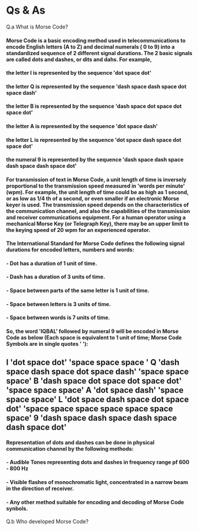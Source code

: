 # Qs & As

Q.a  What is Morse Code?
#### Morse Code is a basic encoding method used in telecommunications to encode English letters (A to Z) and decimal numerals ( 0 to 9) into a standardized sequence of 2 different signal durations. The 2 basic signals are called dots and dashes, or dits and dahs. For example,  
#### the letter I is represented by the sequence 'dot space dot'  
#### the letter Q is represented by the sequence 'dash space dash space dot space dash'
#### the letter B is represented by the sequence 'dash space dot space dot space dot'
#### the letter A is represented by the sequence 'dot space dash'
#### the letter L is represented by the sequence 'dot space dash space dot space dot'
#### the numeral 9 is represented by the sequence 'dash space dash space dash space dash space dot'
#### For transmission of text in Morse Code, a unit length of time is inversely proportional to the transmission speed measured in 'words per minute' (wpm). For example, the unit length of time could be as high as 1 second, or as low as 1/4 th of a second, or even smaller if an electronic Morse keyer is used. The transmission speed depends on the characteristics of the communication channel, and also the capabilities of the transmission and receiver communications equipment. For a human operator using a mechanical Morse Key (or Telegraph Key), there may be an upper limit to the keying speed of 20 wpm for an experienced operator.
#### The International Standard for Morse Code defines the following signal durations for encoded letters, numbers and words:
#### - Dot has a duration of 1 unit of time.
#### - Dash has a duration of 3 units of time.
#### - Space between parts of the same letter is 1 unit of time.
#### - Space between letters is 3 units of time.
#### - Space between words is 7 units of time.

#### So, the word 'IQBAL' followed by numeral 9 will be encoded in Morse Code as below (Each space is equivalent to 1 unit of time; Morse Code Symbols are in single quotes ' '):
## I 'dot space dot' 'space space space ' Q 'dash space dash space dot space dash' 'space space space' B 'dash space dot space dot space dot' 'space space space' A 'dot space dash' 'space space space' L 'dot space dash space dot space dot' 'space space space space space space space' 9 'dash space dash space dash space dash space dot'

#### Representation of dots and dashes can be done in physical communication channel by the following methods:
#### - Audible Tones representing dots and dashes in frequency range pf 600 - 800 Hz
#### - Visible flashes of monochromatic light, concentrated in a narrow beam in the direction of receiver.
#### - Any other method suitable for encoding and decoding of Morse Code synbols.


Q.b Who developed Morse Code?
